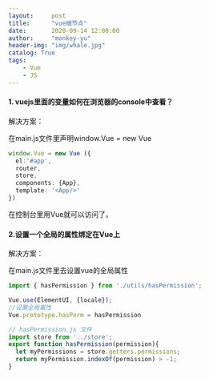```yaml
---
layout:     post
title:      "vue细节点"
date:       2020-09-14 12:00:00
author:     "monkey-yu"
header-img: "img/whale.jpg"
catalog: True
tags:
    - Vue 
    - JS
---
```


#### 1. vuejs里面的变量如何在浏览器的console中查看？

解决方案：

在main.js文件里声明window.Vue = new Vue

```typescript
window.Vue = new Vue ({
  el:'#app',
  router,
  store,
  components: {App},
  template: '<App/>'
})
```

在控制台里用Vue就可以访问了。

#### 2.设置一个全局的属性绑定在Vue上

解决方案：

在main.js文件里去设置vue的全局属性

```typescript
import { hasPermission } from './utils/hasPermission';

Vue.use(ElementUI, {locale});
//设置全局属性
Vue.prototype.hasPerm = hasPermission
```

```javascript
// hasPermission.js 文件
import store from '../store';
export function hasPermission(permission){
  let myPermissions = store.getters.permissions;
  return myPermission.indexOf(permission) > -1;
}
```



